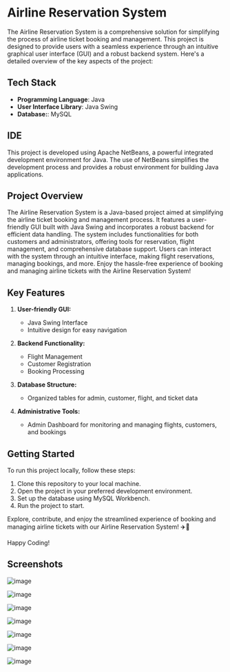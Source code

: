 # Airline Reservation System

The Airline Reservation System is a comprehensive solution for simplifying the process of airline ticket booking and management. This project is designed to provide users with a seamless experience through an intuitive graphical user interface (GUI) and a robust backend system. Here's a detailed overview of the key aspects of the project:

## Tech Stack

- **Programming Language**: Java
- **User Interface Library**: Java Swing
- **Database:**: MySQL

## IDE

This project is developed using Apache NetBeans, a powerful integrated development environment for Java. The use of NetBeans simplifies the development process and provides a robust environment for building Java applications.

## Project Overview

The Airline Reservation System is a Java-based project aimed at simplifying the airline ticket booking and management process. It features a user-friendly GUI built with Java Swing and incorporates a robust backend for efficient data handling. The system includes functionalities for both customers and administrators, offering tools for reservation, flight management, and comprehensive database support. Users can interact with the system through an intuitive interface, making flight reservations, managing bookings, and more. Enjoy the hassle-free experience of booking and managing airline tickets with the Airline Reservation System!

## Key Features

1. **User-friendly GUI:**
   - Java Swing Interface
   - Intuitive design for easy navigation

2. **Backend Functionality:**
   - Flight Management
   - Customer Registration
   - Booking Processing

3. **Database Structure:**
   - Organized tables for admin, customer, flight, and ticket data

4. **Administrative Tools:**
   - Admin Dashboard for monitoring and managing flights, customers, and bookings


## Getting Started

To run this project locally, follow these steps:

1. Clone this repository to your local machine.
2. Open the project in your preferred development environment.
3. Set up the database using MySQL Workbench.
4. Run the project to start.

Explore, contribute, and enjoy the streamlined experience of booking and managing airline tickets with our Airline Reservation System! ✈️🛫

Happy Coding! 

## Screenshots 

![image](https://github.com/mayur-jadhav07/Airline_Reservation_System/assets/81231026/a3925e1e-b3bb-43c9-b109-5255073249c9)


![image](https://github.com/mayur-jadhav07/Airline_Reservation_System/assets/81231026/06449905-db34-4724-b601-b0b093d46418)


![image](https://github.com/mayur-jadhav07/Airline_Reservation_System/assets/81231026/6c6c84c8-6c5f-4de3-9ff0-43ac7f8b02c3)


![image](https://github.com/mayur-jadhav07/Airline_Reservation_System/assets/81231026/e7c2f327-bc67-48e7-8081-1bd46fab24b3)


![image](https://github.com/mayur-jadhav07/Airline_Reservation_System/assets/81231026/b89727ba-0a22-4062-b10a-cf756f872d01)


![image](https://github.com/mayur-jadhav07/Airline_Reservation_System/assets/81231026/4a71f6d5-2394-4a7a-9f14-7ed7854716de)


![image](https://github.com/mayur-jadhav07/Airline_Reservation_System/assets/81231026/ce5a2d0c-4777-4013-86ab-b69b843033b0)
